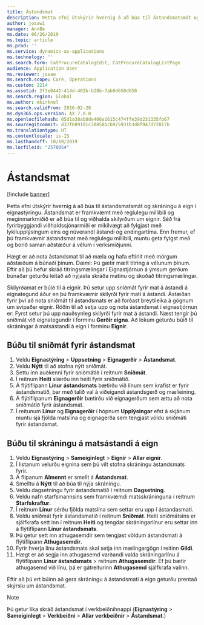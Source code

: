 ```yaml
---
title: Ástandsmat
description: Þetta efni útskýrir hvernig á að búa til ástandsmatsmát og skráningu á eign í eignastýringu.
author: josaw1
manager: AnnBe
ms.date: 06/26/2019
ms.topic: article
ms.prod: ''
ms.service: dynamics-ax-applications
ms.technology: ''
ms.search.form: CatProcureCatalogEdit, CatProcureCatalogListPage
audience: Application User
ms.reviewer: josaw
ms.search.scope: Core, Operations
ms.custom: 2214
ms.assetid: 2f3e0441-414d-402b-b28b-7ab0d650d658
ms.search.region: Global
ms.author: mkirknel
ms.search.validFrom: 2016-02-28
ms.dyn365.ops.version: AX 7.0.0
ms.openlocfilehash: 05d1a38ab8de406a1615c474ffe39d231335fb67
ms.sourcegitcommit: d37fb09101c30858bcb975931b3d8f947d72017b
ms.translationtype: HT
ms.contentlocale: is-IS
ms.lasthandoff: 10/10/2019
ms.locfileid: "2570054"
---
```

# <a name="condition-assessment"></a>Ástandsmat

[!include [banner](../../includes/banner.md)]

 

Þetta efni útskýrir hvernig á að búa til ástandsmatsmát og skráningu á eign í eignastýringu. Ástandsmat er framkvæmt með reglulegu millibili og meginmarkmiðið er að búa til og viðhalda skilyrðum um eignir. Séð frá fyrirbyggjandi viðhaldssjónarmiði er mikilvægt að fylgjast með lykilupplýsingum eins og núverandi ástandi og endingartíma. Enn fremur, ef þú framkvæmir ástandsmat með reglulegu millibili, muntu geta fylgst með og borið saman aðstæður á vélum í verksmiðjunni.

Hægt er að nota ástandsmat til að mæla og hafa eftirlit með mörgum aðstæðum á búnaði þínum. Dæmi: Þú gætir mælt titring á vélunum þínum. Eftir að þú hefur skráð titringsmælingar í Eignastjórnun á ýmsum gerðum búnaðar geturðu leitað að nýjasta skráða matinu og skoðað titringsmælingar.

Skilyrðamat er búið til á eignir. Þú setur upp sniðmát fyrir mat á ástandi á eignategund áður en þú framkvæmir skilyrði fyrir mati á ástandi. Ástæðan fyrir því að nota sniðmát til ástandsmats er að forðast breytileika á gögnum um svipaðar eignir. Röðin til að setja upp og nota ástandsmat í eignastjórnun er: Fyrst setur þú upp nauðsynleg skilyrði fyrir mat á ástandi. Næst tengir þú sniðmát við eignategundir í forminu **Gerðir eigna**. Að lokum geturðu búið til skráningar á matsástandi á eign í forminu **Eignir**.

## <a name="create-a-condition-assessment-template"></a>Búðu til sniðmát fyrir ástandsmat

1. Veldu **Eignastýring** > **Uppsetning** > **Eignagerðir** > **Ástandsmat**.
2. Veldu **Nýtt** til að stofna nýtt sniðmát.
3. Settu inn auðkenni fyrir sniðmátið í reitnum **Sniðmát**.
4. Í reitnum **Heiti** slærðu inn heiti fyrir sniðmátið.
5. Á flýtiflipann **Línur ástandsmats** bætirðu við línum sem krafist er fyrir ástandsmatið, þar með talið val á viðeigandi ástandsgerð og mælieining.
6. Á flýtiflipanum **Eignagerðir** bætirðu við eignagerðum sem ættu að nota sniðmátið fyrir ástandsmat.
7. Í reitunum **Línur** og **Eignagerðir** í hópnum **Upplýsingar** efst á skjánum muntu sjá fjölda matslína og eignagerða sem tengjast völdu sniðmáti fyrir ástandsmat.


## <a name="create-condition-assessment-registration-on-an-asset"></a>Búðu til skráningu á matsástandi á eign

1. Veldu **Eignastýring** > **Sameiginlegt** > **Eignir** > **Allar eignir**.
2. Í listanum velurðu eignina sem þú vilt stofna skráningu ástandsmats fyrir.
3. Á flipanum **Almennt** er smellt á **Ástandsmat**.
4. Smelltu á **Nýtt** til að búa til nýja skráningu.
5. Veldu dagsetningu fyrir ástandsmatið í reitnum **Dagsetning**.
6. Veldu nafn starfsmannsins sem framkvæmdi matsskráninguna í reitnum **Starfskraftur**.
7. Í reitnum **Línur** sérðu fjölda matslína sem settar eru upp í ástandasmati.
8. Veldu sniðmát fyrir ástandsmatið í reitnum **Sniðmát**. Heiti sniðmátsins er sjálfkrafa sett inn í reitnum **Heiti** og tengdar skráningarlínur eru settar inn á flýtiflipann **Línur ástandsmats**.
9. Þú getur sett inn athugasemdir sem tengjast völdum ástandsmati á flýtiflipann **Athugasemdir**.
10. Fyrir hverja línu ástandsmats skal setja inn mælingargögn í reitinn **Gildi**.
11. Hægt er að segja inn athugasemd varðandi valda skráningarlínu á flýtiflipann **Línur ástandsmats** > reitnum **Athugasemdir**. Ef þú bætir athugasemd við línu, þá er gátreiturinn **Athugasemd** sjálfkrafa valinn.

Eftir að þú ert búinn að gera skráningu á ástandsmati á eign geturðu prentað skýrslu um ástandsmat.

>[!NOTE]
>Þú getur líka skráð ástandsmat í verkbeiðnihnappi (**Eignastýring** > **Sameiginlegt** > **Verkbeiðni** > **Allar verkbeiðnir** > **Ástandsmat**.)
